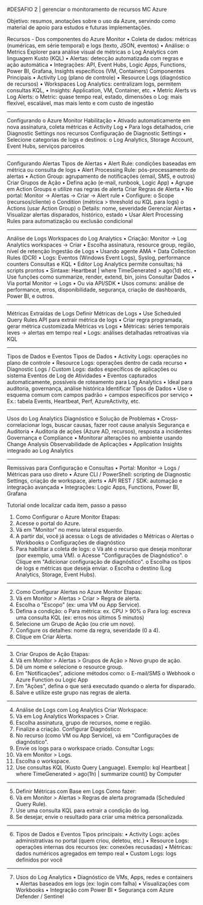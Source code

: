 #DESAFIO 2 | gerenciar o monitoramento de recursos MC Azure


Objetivo:  resumos, anotações sobre o uso da Azure, servindo como material de apoio para estudos e futuras implementações.

Recursos - Dos componentes do Azure Monitor
•	Coleta de dados: métricas (numéricas, em série temporal) e logs (texto, JSON, eventos) 
•	Análise:
o	Metrics Explorer para análise visual de métricas
o	Log Analytics com linguagem Kusto (KQL) 
•	Alertas: detecção automatizada com regras e ação automática 
•	Integrações: API, Event Hubs, Logic Apps, Functions, Power BI, Grafana, Insights específicos (VM, Containers) 
Componentes Principais
•	Activity Log (plano de controle)
•	Resource Logs (diagnóstico de recursos) 
•	Workspaces Log Analytics: centralizam logs, permitem consultas KQL, 
•	Insights: Application, VM, Container, etc.
•	Metric Alerts vs Log Alerts:
o	Metric: quase tempo real, estado, dimensões 
o	Log: mais flexível, escalável, mas mais lento e com custo de ingestão 
________________________________________
Configurando o Azure Monitor
Habilitação
•	Ativado automaticamente em nova assinatura, coleta métricas e Activity Log 
•	Para logs detalhados, crie Diagnostic Settings nos recursos 
Configuração de Diagnostic Settings
•	Selecione categorias de logs e destinos:
o	Log Analytics, Storage Account, Event Hubs, serviços parceiros 
________________________________________
Configurando Alertas
Tipos de Alertas
•	Alert Rule: condições baseadas em métrica ou consulta de logs
•	Alert Processing Rule: pós-processamento de alertas
•	Action Group: agrupamento de notificações (email, SMS, e outros) 
Criar Grupos de Ação
•	Defina ação (e-mail, runbook, Logic App)
•	Agrupe em Action Groups e utilize nas regras de alerta 
Criar Regras de Alerta
•	No portal: Monitor → Alertas → Criar → Alert rule
•	Configure:
o	Scope (recursos/cliente)
o	Condition (métrica > threshold ou KQL para logs)
o	Actions (usar Action Group)
o	Details: nome, severidade 
Gerenciar Alertas
•	Visualizar alertas disparados, histórico, estado
•	Usar Alert Processing Rules para automatização ou exclusão condicional
________________________________________
Análise de Logs
Workspaces do Log Analytics
•	Criação: Monitor → Log Analytics workspaces → Criar
•	Escolha assinatura, resource group, região, nível de retenção 
Ingestão de Logs
•	Usando agente AMA + Data Collection Rules (DCR)
•	Logs: Eventos (Windows Event Logs), Syslog, performance counters 
Consultas e KQL
•	Editor Log Analytics permite consultas; há scripts prontos
•	Sintaxe: Heartbeat | where TimeGenerated > ago(1d) etc. 
•	Use funções como summarize, render, extend, bin, joins 
Consultar Dados
•	Via portal Monitor → Logs
•	Ou via API/SDK
•	Usos comuns: análise de performance, erros, disponibilidade, segurança, criação de dashboards, Power BI, e outros.
________________________________________
Métricas Extraídas de Logs
Definir Métricas de Logs
•	Use Scheduled Query Rules API para extrair métrica de logs
•	Criar regra programada, gerar métrica customizada 
Métricas vs Logs
•	Métricas: séries temporais leves → alertas em tempo real
•	Logs: análises detalhadas retroativas via KQL 
________________________________________
Tipos de Dados e Eventos
Tipos de Dados
•	Activity Logs: operações no plano de controle 
•	Resource Logs: operações dentro de cada recurso 
•	Diagnostic Logs / Custom Logs: dados específicos de aplicações ou sistema 
Eventos de Log de Atividades
•	Eventos capturados automaticamente, possíveis de roteamento para Log Analytics
•	Ideal para auditoria, governança, análise histórica 
Identificar Tipos de Dados
•	Use o esquema comum com campos padrão + campos específicos por serviço 
•	Ex.: tabela Events, Heartbeat, Perf, AzureActivity, etc.
________________________________________
Usos do Log Analytics
Diagnóstico e Solução de Problemas
•	Cross-correlacionar logs, buscar causas, fazer root cause analysis 
Segurança e Auditoria
•	Auditoria de ações (Azure AD, recursos), resposta a incidentes
Governança e Compliance
•	Monitorar alterações no ambiente usando Change Analysis 
Observabilidade de Aplicações
•	Application Insights integrado ao Log Analytics
________________________________________
Remissivas para Configuração e Consultas
•	Portal: Monitor → Logs / Métricas para uso direto
•	Azure CLI / PowerShell: scripting de Diagnostic Settings, criação de workspace, alerts
•	API REST / SDK: automação e integração avançada
•	Integrações: Logic Apps, Functions, Power BI, Grafana

Tutorial onde localizar cada item, passo a passo
1.	Como Configurar o Azure Monitor
Etapas:
1.	Acesse o portal do Azure.
2.	Vá em "Monitor" no menu lateral esquerdo.
3.	A partir daí, você já acessa:
o	Logs de atividades
o	Métricas
o	Alertas
o	Workbooks
o	Configurações de diagnóstico
4.	Para habilitar a coleta de logs:
o	Vá até o recurso que deseja monitorar (por exemplo, uma VM).
o	Acesse "Configurações de Diagnóstico".
o	Clique em "Adicionar configuração de diagnóstico".
o	Escolha os tipos de logs e métricas que deseja enviar.
o	Escolha o destino (Log Analytics, Storage, Event Hubs).
________________________________________
2. Como Configurar Alertas no Azure Monitor
Etapas:
1.	Vá em Monitor > Alertas > Criar > Regra de alerta.
2.	Escolha o "Escopo" (ex: uma VM ou App Service).
3.	Defina a condição:
o	Para métrica: ex. CPU > 90%
o	Para log: escreva uma consulta KQL (ex: erros nos últimos 5 minutos)
4.	Selecione um Grupo de Ação (ou crie um novo).
5.	Configure os detalhes: nome da regra, severidade (0 a 4).
6.	Clique em Criar Alerta.
________________________________________
3. Criar Grupos de Ação
Etapas:
1.	Vá em Monitor > Alertas > Grupos de Ação > Novo grupo de ação.
2.	Dê um nome e selecione o resource group.
3.	Em "Notificações", adicione métodos como:
o	E-mail/SMS
o	Webhook
o	Azure Function ou Logic App
4.	Em "Ações", defina o que será executado quando o alerta for disparado.
5.	Salve e utilize este grupo nas regras de alerta.
________________________________________
4. Análise de Logs com Log Analytics
Criar Workspace:
1.	Vá em Log Analytics Workspaces > Criar.
2.	Escolha assinatura, grupo de recursos, nome e região.
3.	Finalize a criação.
Configurar Diagnóstico:
1.	No recurso (como VM ou App Service), vá em "Configurações de diagnóstico".
2.	Envie os logs para o workspace criado.
Consultar Logs:
1.	Vá em Monitor > Logs.
2.	Escolha o workspace.
3.	Use consultas KQL (Kusto Query Language). Exemplo:
kql
Heartbeat
| where TimeGenerated > ago(1h)
| summarize count() by Computer
________________________________________
5. Definir Métricas com Base em Logs
Como fazer:
1.	Vá em Monitor > Alertas > Regras de alerta programada (Scheduled Query Rule).
2.	Use uma consulta KQL para extrair a condição do log.
3.	Se desejar, envie o resultado para criar uma métrica personalizada.
________________________________________
6. Tipos de Dados e Eventos
Tipos principais:
•	Activity Logs: ações administrativas no portal (quem criou, deletou, etc.)
•	Resource Logs: operações internas dos recursos (ex: conexões recusadas)
•	Métricas: dados numéricos agregados em tempo real
•	Custom Logs: logs definidos por você
________________________________________
7. Usos do Log Analytics
•	Diagnóstico de VMs, Apps, redes e containers
•	Alertas baseados em logs (ex: login com falha)
•	Visualizações com Workbooks
•	Integração com Power BI
•	Segurança com Azure Defender / Sentinel
